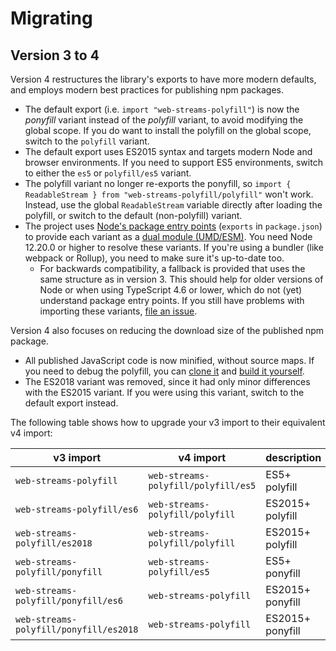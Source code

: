 # Migrating

## Version 3 to 4

Version 4 restructures the library's exports to have more modern defaults, and employs modern best practices for
publishing npm packages.

* The default export (i.e. `import "web-streams-polyfill"`) is now the *ponyfill* variant instead of the *polyfill*
  variant, to avoid modifying the global scope. If you do want to install the polyfill on the global scope, switch to
  the `polyfill` variant.
* The default export uses ES2015 syntax and targets modern Node and browser environments. If you need to support ES5
  environments, switch to either the `es5` or `polyfill/es5` variant.
* The polyfill variant no longer re-exports the ponyfill,
  so `import { ReadableStream } from "web-streams-polyfill/polyfill"` won't work. Instead, use the
  global `ReadableStream` variable directly after loading the polyfill, or switch to the default (non-polyfill) variant.
* The project
  uses [Node's package entry points](https://nodejs.org/api/packages.html#packages_package_entry_points) (`exports`
  in `package.json`) to provide each variant as
  a [dual module (UMD/ESM)](https://nodejs.org/api/packages.html#packages_dual_commonjs_es_module_packages). You need
  Node 12.20.0 or higher to resolve these variants. If you're using a bundler (like webpack or Rollup), you need to make
  sure it's up-to-date too.
  * For backwards compatibility, a fallback is provided that uses the same structure as in version 3. This should help
    for older versions of Node or when using TypeScript 4.6 or lower, which do not (yet) understand package entry points.
    If you still have problems with importing these variants, [file an issue](https://github.com/MattiasBuelens/web-streams-polyfill/issues).

Version 4 also focuses on reducing the download size of the published npm package.

* All published JavaScript code is now minified, without source maps. If you need to debug the polyfill, you
  can [clone it](https://github.com/MattiasBuelens/web-streams-polyfill)
  and [build it yourself](https://github.com/MattiasBuelens/web-streams-polyfill/blob/v4.0.0-beta.3/CONTRIBUTING.md).
* The ES2018 variant was removed, since it had only minor differences with the ES2015 variant. If you were using this
  variant, switch to the default export instead.

The following table shows how to upgrade your v3 import to their equivalent v4 import:

| v3 import | v4 import | description |
| --- | --- | --- |
| `web-streams-polyfill` | `web-streams-polyfill/polyfill/es5` | ES5+ polyfill |
| `web-streams-polyfill/es6` | `web-streams-polyfill/polyfill` | ES2015+ polyfill |
| `web-streams-polyfill/es2018` | `web-streams-polyfill/polyfill` | ES2015+ polyfill |
| `web-streams-polyfill/ponyfill` | `web-streams-polyfill/es5` | ES5+ ponyfill |
| `web-streams-polyfill/ponyfill/es6` | `web-streams-polyfill` | ES2015+ ponyfill |
| `web-streams-polyfill/ponyfill/es2018` | `web-streams-polyfill` | ES2015+ ponyfill |
